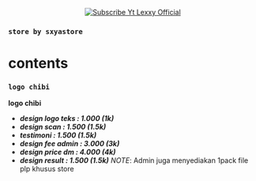 <p align="center">
    <a href="https://Bisnisokteto.github.io">
        <img
            src="https://readme-typing-svg.herokuapp.com?size=15&width=280&lines=Welcome+to+sxyastore"
            alt="Subscribe Yt Lexxy Official"
        />
    </a>

### ```store by sxyastore```
# contents

### ```logo chibi```
**logo chibi**
- ***design logo teks : 1.000 (1k)***
- ***design scan : 1.500 (1.5k)***
- ***testimoni : 1.500 (1.5k)***
- ***design fee admin : 3.000 (3k)***
- ***design price dm : 4.000 (4k)***
- ***design result : 1.500 (1.5k)***
*NOTE*: Admin juga menyediakan 1pack file plp khusus store
